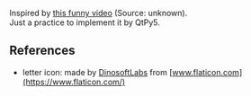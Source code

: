 Inspired by [this funny video](https://www.instagram.com/p/CHwWTzshr28/) (Source: unknown). <br/>
Just a practice to implement it by QtPy5. <br/>

## References
+ letter icon: made by [DinosoftLabs](https://www.flaticon.com/authors/dinosoftlabs) from [www.flaticon.com](https://www.flaticon.com/)
